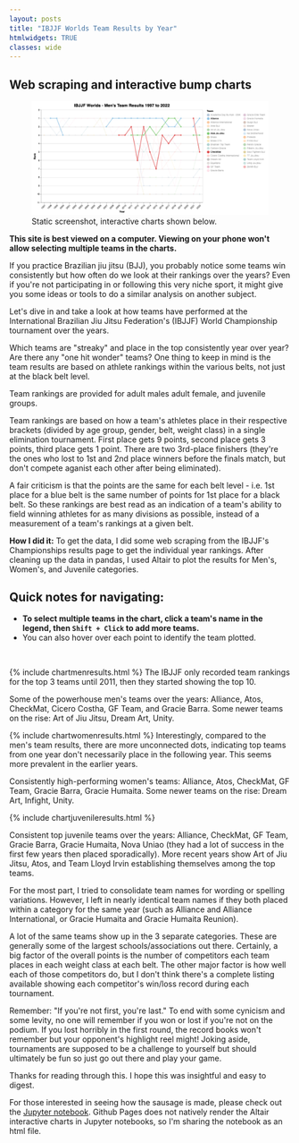 ```yaml
---
layout: posts
title: "IBJJF Worlds Team Results by Year"
htmlwidgets: TRUE
classes: wide
---
```

<meta name="twitter:card" content="summary_large_image">
<meta name="twitter:title" content="IBJJF Worlds Results by Year">
<meta name="twitter:description" content="Interactive bump charts showing IBJJF team rankings by year">
<meta name="twitter:image" content="https://juliusgo85.github.io/assets/images/IBJJF_Mens_Results.jpg">

## Web scraping and interactive bump charts

<figure>
  <img
    src="/assets/images/IBJJF_Mens_Results.jpg"
     alt="Static image of Men's results">
  <figcaption>Static screenshot, interactive charts shown below.</figcaption>
</figure>

**This site is best viewed on a computer. Viewing on your phone won't allow selecting multiple teams in the charts.**

If you practice Brazilian jiu jitsu (BJJ), you probably notice some teams win consistently but how often do we look at their rankings over the years? Even if you're not participating in or following this very niche sport, it might give you some ideas or tools to do a similar analysis on another subject.

Let's dive in and take a look at how teams have performed at the International Brazilian Jiu Jitsu Federation's (IBJJF) World Championship tournament over the years.

Which teams are "streaky" and place in the top consistently year over year? Are there any "one hit wonder" teams? One thing to keep in mind is the team results are based on athlete rankings within the various belts, not just at the black belt level.

Team rankings are provided for adult males adult female, and juvenile groups.

Team rankings are based on how a team's athletes place in their respective brackets (divided by age group, gender, belt, weight class) in a single elimination tournament. First place gets 9 points, second place gets 3 points, third place gets 1 point. There are two 3rd-place finishers (they're the ones who lost to 1st and 2nd place winners before the finals match, but don't compete aganist each other after being eliminated).

A fair criticism is that the points are the same for each belt level - i.e. 1st place for a blue belt is the same number of points for 1st place for a black belt. So these rankings are best read as an indication of a team's ability to field winning athletes for as many divisions as possible, instead of a measurement of a team's rankings at a given belt.

**How I did it:** To get the data, I did some web scraping from the IBJJF's Championships results page to get the individual year rankings. After cleaning up the data in pandas, I used Altair to plot the results for Men's, Women's, and Juvenile categories.

## Quick notes for navigating:
- **To select multiple teams in the chart, click a team's name in the legend, then `Shift + Click` to add more teams.**
- You can also hover over each point to identify the team plotted.

<br/>

{% include chartmenresults.html %}
The IBJJF only recorded team rankings for the top 3 teams until 2011, then they started showing the top 10.

Some of the powerhouse men's teams over the years: Alliance, Atos, CheckMat, Cicero Costha, GF Team, and Gracie Barra. Some newer teams on the rise: Art of Jiu Jitsu, Dream Art, Unity.

{% include chartwomenresults.html %}
Interestingly, compared to the men's team results, there are more unconnected dots, indicating top teams from one year don't necessarily place in the following year. This seems more prevalent in the earlier years.

Consistently high-performing women's teams: Alliance, Atos, CheckMat, GF Team, Gracie Barra, Gracie Humaita. Some newer teams on the rise: Dream Art, Infight, Unity.

{% include chartjuvenileresults.html %}

Consistent top juvenile teams over the years: Alliance, CheckMat, GF Team, Gracie Barra, Gracie Humaita, Nova Uniao (they had a lot of success in the first few years then placed sporadically). More recent years show Art of Jiu Jitsu, Atos, and Team Lloyd Irvin establishing themselves among the top teams.

For the most part, I tried to consolidate team names for wording or spelling variations. However, I left in nearly identical team names if they both placed within a category for the same year (such as Alliance and Alliance International, or Gracie Humaita and Gracie Humaita Reunion).

 A lot of the same teams show up in the 3 separate categories. These are generally some of the largest schools/associations out there. Certainly, a big factor of the overall points is the number of competitors each team places in each weight class at each belt. The other major factor is how well each of those competitors do, but I don't think there's a complete listing available showing each competitor's win/loss record during each tournament.
 
 Remember: "If you're not first, you're last." To end with some cynicism and some levity, no one will remember if you won or lost if you're not on the podium. If you lost horribly in the first round, the record books won't remember but your opponent's highlight reel might! Joking aside, tournaments are supposed to be a challenge to yourself but should ultimately be fun so just go out there and play your game.

 Thanks for reading through this. I hope this was insightful and easy to digest.

 For those interested in seeing how the sausage is made, please check out the <a href="https://juliusgo85.github.io/IBJJF_Worlds_results_notebook.html">Jupyter notebook</a>. Github Pages does not natively render the Altair interactive charts in Jupyter notebooks, so I'm sharing the notebook as an html file.